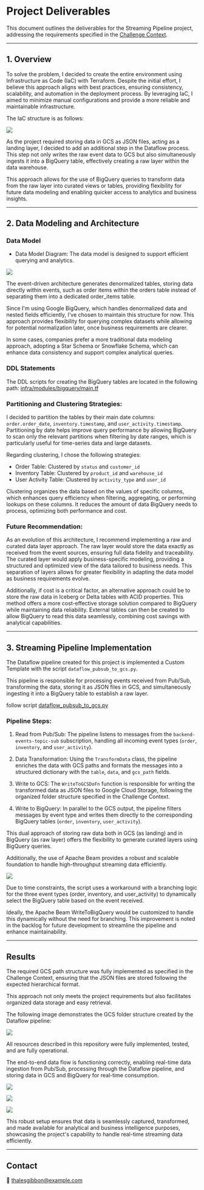 # Project Deliverables

This document outlines the deliverables for the Streaming Pipeline project, addressing the requirements specified in the [Challenge Context](./doc01_challenge_context.md).


---


## 1. Overview

To solve the problem, I decided to create the entire environment using Infrastructure as Code (IaC) with Terraform.
Despite the initial effort, I believe this approach aligns with best practices, ensuring consistency, scalability, and automation in the deployment process.
By leveraging IaC, I aimed to minimize manual configurations and provide a more reliable and maintainable infrastructure.

The IaC structure is as follows:

![](./img_infra.png)

As the project required storing data in GCS as JSON files, acting as a landing layer, I decided to add an additional step in the Dataflow process.
This step not only writes the raw event data to GCS but also simultaneously ingests it into a BigQuery table, effectively creating a raw layer within the data warehouse.

This approach allows for the use of BigQuery queries to transform data from the raw layer into curated views or tables, providing flexibility for future data modeling and enabling quicker access to analytics and business insights.


---


## 2. Data Modeling and Architecture

### Data Model
- Data Model Diagram: The data model is designed to support efficient querying and analytics.
  
![](./img_er_raw.png)

The event-driven architecture generates denormalized tables, storing data directly within events, such as order items within the orders table instead of separating them into a dedicated order_items table.

Since I'm using Google BigQuery, which handles denormalized data and nested fields efficiently, I've chosen to maintain this structure for now. This approach provides flexibility for querying complex datasets while allowing for potential normalization later, once business requirements are clearer.

In some cases, companies prefer a more traditional data modeling approach, adopting a Star Schema or Snowflake Schema, which can enhance data consistency and support complex analytical queries.

### DDL Statements
The DDL scripts for creating the BigQuery tables are located in the following path: [infra/modules/bigquery/main.tf](../infra/modules/bigquery/main.tf)

### Partitioning and Clustering Strategies:


  I decided to partition the tables by their main date columns: `order.order_date`, `inventory.timestamp`, and `user_activity.timestamp`.
  Partitioning by date helps improve query performance by allowing BigQuery to scan only the relevant partitions when filtering by date ranges, which is particularly useful for time-series data and large datasets.

  Regarding clustering, I chose the following strategies:
  - Order Table: Clustered by `status` and `customer_id`
  - Inventory Table: Clustered by `product_id` and `warehouse_id`
  - User Activity Table: Clustered by `activity_type` and `user_id`

  Clustering organizes the data based on the values of specific columns, which enhances query efficiency when filtering, aggregating, or performing lookups on these columns.
  It reduces the amount of data BigQuery needs to process, optimizing both performance and cost.

### Future Recommendation:

  As an evolution of this architecture, I recommend implementing a raw and curated data layer approach.
  The raw layer would store the data exactly as received from the event sources, ensuring full data fidelity and traceability.
  The curated layer would apply business-specific modeling, providing a structured and optimized view of the data tailored to business needs.
  This separation of layers allows for greater flexibility in adapting the data model as business requirements evolve.

  Additionally, if cost is a critical factor, an alternative approach could be to store the raw data in Iceberg or Delta tables with ACID properties.
  This method offers a more cost-effective storage solution compared to BigQuery while maintaining data reliability.
  External tables can then be created to allow BigQuery to read this data seamlessly, combining cost savings with analytical capabilities.


---


## 3. Streaming Pipeline Implementation

The Dataflow pipeline created for this project is implemented a Custom Template with the script `dataflow_pubsub_to_gcs.py`.

This pipeline is responsible for processing events received from Pub/Sub, transforming the data, storing it as JSON files in GCS, and simultaneously ingesting it into a BigQuery table to establish a raw layer.

follow script [dataflow_pubsub_to_gcs.py](../infra/modules/dataflow/dataflow_pubsub_to_gcs.py)

### Pipeline Steps:
1. Read from Pub/Sub:
   The pipeline listens to messages from the `backend-events-topic-sub` subscription, handling all incoming event types (`order`, `inventory`, and `user_activity`).

2. Data Transformation:
   Using the `TransformData` class, the pipeline enriches the data with GCS paths and formats the messages into a structured dictionary with the `table`, `data`, and `gcs_path` fields.

3. Write to GCS:
   The `WriteToGCSDoFn` function is responsible for writing the transformed data as JSON files to Google Cloud Storage, following the organized folder structure specified in the Challenge Context.

4. Write to BigQuery:
   In parallel to the GCS output, the pipeline filters messages by event type and writes them directly to the corresponding BigQuery tables (`order`, `inventory`, `user_activity`).

This dual approach of storing raw data both in GCS (as landing) and in BigQuery (as raw layer) offers the flexibility to generate curated layers using BigQuery queries.

Additionally, the use of Apache Beam provides a robust and scalable foundation to handle high-throughput streaming data efficiently.

![](./img_dataflow_job.png)

Due to time constraints, the script uses a workaround with a branching logic for the three event types (order, inventory, and user_activity) to dynamically select the BigQuery table based on the event received.

Ideally, the Apache Beam WriteToBigQuery would be customized to handle this dynamically without the need for branching. This improvement is noted in the backlog for future development to streamline the pipeline and enhance maintainability.


---


## Results

The required GCS path structure was fully implemented as specified in the Challenge Context, ensuring that the JSON files are stored following the expected hierarchical format.

This approach not only meets the project requirements but also facilitates organized data storage and easy retrieval.

The following image demonstrates the GCS folder structure created by the Dataflow pipeline:

![](./img_bucket.png)

All resources described in this repository were fully implemented, tested, and are fully operational.

The end-to-end data flow is functioning correctly, enabling real-time data ingestion from Pub/Sub, processing through the Dataflow pipeline, and storing data in GCS and BigQuery for real-time consumption.

![](./img_bq_order.png)

![](./img_bq_inventory.png)

![](./img_bq_activity.png)

This robust setup ensures that data is seamlessly captured, transformed, and made available for analytical and business intelligence purposes, showcasing the project's capability to handle real-time streaming data efficiently.


---


## Contact
📧 thalesgibbon@example.com